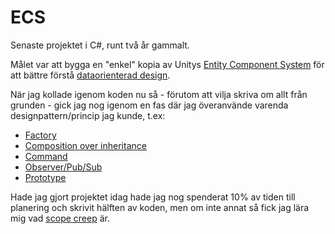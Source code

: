 # ECS
Senaste projektet i C#, runt två år gammalt.

Målet var att bygga en "enkel" kopia av Unitys [Entity Component System](https://docs.unity3d.com/Packages/com.unity.entities@0.17/manual/index.html) för att bättre förstå [dataorienterad design](https://en.wikipedia.org/wiki/Data-oriented_design).

När jag kollade igenom koden nu så - förutom att vilja skriva om allt från grunden - gick jag nog igenom en fas där jag överanvände varenda designpattern/princip jag kunde, t.ex:
- [Factory](https://en.wikipedia.org/wiki/Factory_method_pattern)
- [Composition over inheritance](https://en.wikipedia.org/wiki/Composition_over_inheritance)
- [Command](https://en.wikipedia.org/wiki/Command_pattern)
- [Observer/Pub/Sub](https://codewithshadman.com/publish-subscribe-design-pattern-in-csharp/)
- [Prototype](https://www.dofactory.com/net/prototype-design-pattern)

Hade jag gjort projektet idag hade jag nog spenderat 10% av tiden till planering och skrivit hälften av koden, men om inte annat så fick jag lära mig vad [scope creep](https://en.wikipedia.org/wiki/Scope_creep) är. 
